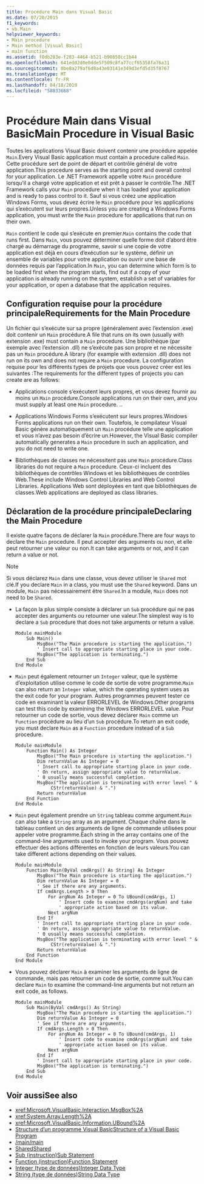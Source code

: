 ```yaml
---
title: Procédure Main dans Visual Basic
ms.date: 07/20/2015
f1_keywords:
- vb.Main
helpviewer_keywords:
- Main procedure
- Main method [Visual Basic]
- main function
ms.assetid: f0db283e-f283-4464-b521-b90858cc1b44
ms.openlocfilehash: 641edd2d0e0dde5f509c8fa77ccf65358fa76a31
ms.sourcegitcommit: 0be8a279af6d8a43e03141e349d3efd5d35f8767
ms.translationtype: MT
ms.contentlocale: fr-FR
ms.lasthandoff: 04/18/2019
ms.locfileid: "58833668"
---
```

# <a name="main-procedure-in-visual-basic"></a><span data-ttu-id="f7db5-102">Procédure Main dans Visual Basic</span><span class="sxs-lookup"><span data-stu-id="f7db5-102">Main Procedure in Visual Basic</span></span>
<span data-ttu-id="f7db5-103">Toutes les applications Visual Basic doivent contenir une procédure appelée `Main`.</span><span class="sxs-lookup"><span data-stu-id="f7db5-103">Every Visual Basic application must contain a procedure called `Main`.</span></span> <span data-ttu-id="f7db5-104">Cette procédure sert de point de départ et contrôle général de votre application.</span><span class="sxs-lookup"><span data-stu-id="f7db5-104">This procedure serves as the starting point and overall control for your application.</span></span> <span data-ttu-id="f7db5-105">Le .NET Framework appelle votre `Main` procédure lorsqu’il a chargé votre application et est prêt à passer le contrôle.</span><span class="sxs-lookup"><span data-stu-id="f7db5-105">The .NET Framework calls your `Main` procedure when it has loaded your application and is ready to pass control to it.</span></span> <span data-ttu-id="f7db5-106">Sauf si vous créez une application Windows Forms, vous devez écrire le `Main` procédure pour les applications qui s’exécutent sur leurs propres.</span><span class="sxs-lookup"><span data-stu-id="f7db5-106">Unless you are creating a Windows Forms application, you must write the `Main` procedure for applications that run on their own.</span></span>  
  
 <span data-ttu-id="f7db5-107">`Main` contient le code qui s’exécute en premier.</span><span class="sxs-lookup"><span data-stu-id="f7db5-107">`Main` contains the code that runs first.</span></span> <span data-ttu-id="f7db5-108">Dans `Main`, vous pouvez déterminer quelle forme doit d’abord être chargé au démarrage du programme, savoir si une copie de votre application est déjà en cours d’exécution sur le système, définir un ensemble de variables pour votre application ou ouvrir une base de données requis par l’application.</span><span class="sxs-lookup"><span data-stu-id="f7db5-108">In `Main`, you can determine which form is to be loaded first when the program starts, find out if a copy of your application is already running on the system, establish a set of variables for your application, or open a database that the application requires.</span></span>  
  
## <a name="requirements-for-the-main-procedure"></a><span data-ttu-id="f7db5-109">Configuration requise pour la procédure principale</span><span class="sxs-lookup"><span data-stu-id="f7db5-109">Requirements for the Main Procedure</span></span>  
 <span data-ttu-id="f7db5-110">Un fichier qui s’exécute sur sa propre (généralement avec l’extension .exe) doit contenir un `Main` procédure.</span><span class="sxs-lookup"><span data-stu-id="f7db5-110">A file that runs on its own (usually with extension .exe) must contain a `Main` procedure.</span></span> <span data-ttu-id="f7db5-111">Une bibliothèque (par exemple avec l’extension .dll) ne s’exécute pas son propre et ne nécessite pas un `Main` procédure.</span><span class="sxs-lookup"><span data-stu-id="f7db5-111">A library (for example with extension .dll) does not run on its own and does not require a `Main` procedure.</span></span> <span data-ttu-id="f7db5-112">La configuration requise pour les différents types de projets que vous pouvez créer est les suivantes :</span><span class="sxs-lookup"><span data-stu-id="f7db5-112">The requirements for the different types of projects you can create are as follows:</span></span>  
  
-   <span data-ttu-id="f7db5-113">Applications console s’exécutent leurs propres, et vous devez fournir au moins un `Main` procédure.</span><span class="sxs-lookup"><span data-stu-id="f7db5-113">Console applications run on their own, and you must supply at least one `Main` procedure.</span></span> <span data-ttu-id="f7db5-114">.</span><span class="sxs-lookup"><span data-stu-id="f7db5-114">.</span></span>  
  
-   <span data-ttu-id="f7db5-115">Applications Windows Forms s’exécutent sur leurs propres.</span><span class="sxs-lookup"><span data-stu-id="f7db5-115">Windows Forms applications run on their own.</span></span> <span data-ttu-id="f7db5-116">Toutefois, le compilateur Visual Basic génère automatiquement un `Main` procédure telle une application et vous n’avez pas besoin d’écrire un.</span><span class="sxs-lookup"><span data-stu-id="f7db5-116">However, the Visual Basic compiler automatically generates a `Main` procedure in such an application, and you do not need to write one.</span></span>  
  
-   <span data-ttu-id="f7db5-117">Bibliothèques de classes ne nécessitent pas une `Main` procédure.</span><span class="sxs-lookup"><span data-stu-id="f7db5-117">Class libraries do not require a `Main` procedure.</span></span> <span data-ttu-id="f7db5-118">Ceux-ci incluent des bibliothèques de contrôles Windows et les bibliothèques de contrôles Web.</span><span class="sxs-lookup"><span data-stu-id="f7db5-118">These include Windows Control Libraries and Web Control Libraries.</span></span> <span data-ttu-id="f7db5-119">Applications Web sont déployées en tant que bibliothèques de classes.</span><span class="sxs-lookup"><span data-stu-id="f7db5-119">Web applications are deployed as class libraries.</span></span>  
  
## <a name="declaring-the-main-procedure"></a><span data-ttu-id="f7db5-120">Déclaration de la procédure principale</span><span class="sxs-lookup"><span data-stu-id="f7db5-120">Declaring the Main Procedure</span></span>  
 <span data-ttu-id="f7db5-121">Il existe quatre façons de déclarer la `Main` procédure.</span><span class="sxs-lookup"><span data-stu-id="f7db5-121">There are four ways to declare the `Main` procedure.</span></span> <span data-ttu-id="f7db5-122">Il peut accepter des arguments ou non, et elle peut retourner une valeur ou non.</span><span class="sxs-lookup"><span data-stu-id="f7db5-122">It can take arguments or not, and it can return a value or not.</span></span>  
  
> [!NOTE]
>  <span data-ttu-id="f7db5-123">Si vous déclarez `Main` dans une classe, vous devez utiliser le `Shared` mot clé.</span><span class="sxs-lookup"><span data-stu-id="f7db5-123">If you declare `Main` in a class, you must use the `Shared` keyword.</span></span> <span data-ttu-id="f7db5-124">Dans un module, `Main` pas nécessairement être `Shared`.</span><span class="sxs-lookup"><span data-stu-id="f7db5-124">In a module, `Main` does not need to be `Shared`.</span></span>  
  
-   <span data-ttu-id="f7db5-125">La façon la plus simple consiste à déclarer un `Sub` procédure qui ne pas accepter des arguments ou retourner une valeur.</span><span class="sxs-lookup"><span data-stu-id="f7db5-125">The simplest way is to declare a `Sub` procedure that does not take arguments or return a value.</span></span>  
  
    ```  
    Module mainModule  
        Sub Main()  
            MsgBox("The Main procedure is starting the application.")  
            ' Insert call to appropriate starting place in your code.  
            MsgBox("The application is terminating.")  
        End Sub  
    End Module  
    ```  
  
-   <span data-ttu-id="f7db5-126">`Main` peut également retourner un `Integer` valeur, que le système d’exploitation utilise comme le code de sortie de votre programme.</span><span class="sxs-lookup"><span data-stu-id="f7db5-126">`Main` can also return an `Integer` value, which the operating system uses as the exit code for your program.</span></span> <span data-ttu-id="f7db5-127">Autres programmes peuvent tester ce code en examinant la valeur ERRORLEVEL de Windows.</span><span class="sxs-lookup"><span data-stu-id="f7db5-127">Other programs can test this code by examining the Windows ERRORLEVEL value.</span></span> <span data-ttu-id="f7db5-128">Pour retourner un code de sortie, vous devez déclarer `Main` comme un `Function` procédure au lieu d’un `Sub` procédure.</span><span class="sxs-lookup"><span data-stu-id="f7db5-128">To return an exit code, you must declare `Main` as a `Function` procedure instead of a `Sub` procedure.</span></span>  
  
    ```  
    Module mainModule  
        Function Main() As Integer  
            MsgBox("The Main procedure is starting the application.")  
            Dim returnValue As Integer = 0  
            ' Insert call to appropriate starting place in your code.  
            ' On return, assign appropriate value to returnValue.  
            ' 0 usually means successful completion.  
            MsgBox("The application is terminating with error level " &  
                 CStr(returnValue) & ".")  
            Return returnValue  
        End Function  
    End Module  
    ```  
  
-   <span data-ttu-id="f7db5-129">`Main` peut également prendre un `String` tableau comme argument.</span><span class="sxs-lookup"><span data-stu-id="f7db5-129">`Main` can also take a `String` array as an argument.</span></span> <span data-ttu-id="f7db5-130">Chaque chaîne dans le tableau contient un des arguments de ligne de commande utilisées pour appeler votre programme.</span><span class="sxs-lookup"><span data-stu-id="f7db5-130">Each string in the array contains one of the command-line arguments used to invoke your program.</span></span> <span data-ttu-id="f7db5-131">Vous pouvez effectuer des actions différentes en fonction de leurs valeurs.</span><span class="sxs-lookup"><span data-stu-id="f7db5-131">You can take different actions depending on their values.</span></span>  
  
    ```  
    Module mainModule  
        Function Main(ByVal cmdArgs() As String) As Integer  
            MsgBox("The Main procedure is starting the application.")  
            Dim returnValue As Integer = 0  
            ' See if there are any arguments.  
            If cmdArgs.Length > 0 Then  
                For argNum As Integer = 0 To UBound(cmdArgs, 1)  
                    ' Insert code to examine cmdArgs(argNum) and take  
                    ' appropriate action based on its value.  
                Next argNum  
            End If  
            ' Insert call to appropriate starting place in your code.  
            ' On return, assign appropriate value to returnValue.  
            ' 0 usually means successful completion.  
            MsgBox("The application is terminating with error level " &  
                 CStr(returnValue) & ".")  
            Return returnValue  
        End Function  
    End Module  
    ```  
  
-   <span data-ttu-id="f7db5-132">Vous pouvez déclarer `Main` à examiner les arguments de ligne de commande, mais pas retourner un code de sortie, comme suit.</span><span class="sxs-lookup"><span data-stu-id="f7db5-132">You can declare `Main` to examine the command-line arguments but not return an exit code, as follows.</span></span>  
  
    ```  
    Module mainModule  
        Sub Main(ByVal cmdArgs() As String)  
            MsgBox("The Main procedure is starting the application.")  
            Dim returnValue As Integer = 0  
            ' See if there are any arguments.  
            If cmdArgs.Length > 0 Then  
                For argNum As Integer = 0 To UBound(cmdArgs, 1)  
                    ' Insert code to examine cmdArgs(argNum) and take  
                    ' appropriate action based on its value.  
                Next argNum  
            End If  
            ' Insert call to appropriate starting place in your code.  
            MsgBox("The application is terminating.")  
        End Sub  
    End Module  
    ```  
  
## <a name="see-also"></a><span data-ttu-id="f7db5-133">Voir aussi</span><span class="sxs-lookup"><span data-stu-id="f7db5-133">See also</span></span>

- <xref:Microsoft.VisualBasic.Interaction.MsgBox%2A>
- <xref:System.Array.Length%2A>
- <xref:Microsoft.VisualBasic.Information.UBound%2A>
- [<span data-ttu-id="f7db5-134">Structure d’un programme Visual Basic</span><span class="sxs-lookup"><span data-stu-id="f7db5-134">Structure of a Visual Basic Program</span></span>](../../../visual-basic/programming-guide/program-structure/structure-of-a-visual-basic-program.md)
- [<span data-ttu-id="f7db5-135">/main</span><span class="sxs-lookup"><span data-stu-id="f7db5-135">/main</span></span>](../../../visual-basic/reference/command-line-compiler/main.md)
- [<span data-ttu-id="f7db5-136">Shared</span><span class="sxs-lookup"><span data-stu-id="f7db5-136">Shared</span></span>](../../../visual-basic/language-reference/modifiers/shared.md)
- [<span data-ttu-id="f7db5-137">Sub (instruction)</span><span class="sxs-lookup"><span data-stu-id="f7db5-137">Sub Statement</span></span>](../../../visual-basic/language-reference/statements/sub-statement.md)
- [<span data-ttu-id="f7db5-138">Function (instruction)</span><span class="sxs-lookup"><span data-stu-id="f7db5-138">Function Statement</span></span>](../../../visual-basic/language-reference/statements/function-statement.md)
- [<span data-ttu-id="f7db5-139">Integer (type de données)</span><span class="sxs-lookup"><span data-stu-id="f7db5-139">Integer Data Type</span></span>](../../../visual-basic/language-reference/data-types/integer-data-type.md)
- [<span data-ttu-id="f7db5-140">String (type de données)</span><span class="sxs-lookup"><span data-stu-id="f7db5-140">String Data Type</span></span>](../../../visual-basic/language-reference/data-types/string-data-type.md)
